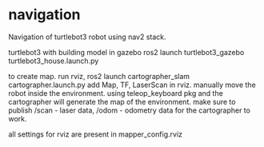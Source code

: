 # navigation
Navigation of turtlebot3 robot using nav2 stack.

turtlebot3 with building model in gazebo
ros2 launch turtlebot3_gazebo turtlebot3_house.launch.py

to create map.
run rviz,
ros2 launch cartographer_slam cartographer.launch.py
add Map, TF, LaserScan in rviz.
manually move the robot inside the environment. using teleop_keyboard pkg and the cartographer will generate the map of the environment.
make sure to publish /scan - laser data, /odom - odometry data for the cartographer to work.

all settings for rviz are present in mapper_config.rviz